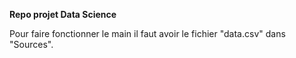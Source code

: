 **Repo projet Data Science**

Pour faire fonctionner le main il faut avoir le fichier "data.csv" dans "Sources".
